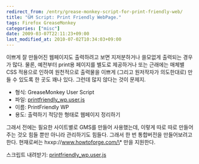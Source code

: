 ```yaml
---
redirect_from: /entry/grease-monkey-script-for-print-friendly-web/
title: "GM Script: Print Friendly WebPage."
tags: Firefox GreaseMonkey
categories: ["misc"]
date: 2009-03-07T22:11:23+09:00
last_modified_at: 2010-07-02T10:34:03+09:00
---
```

이쁘게 잘 만들어진 웹페이지도 출력하려고 보면 지저분하거나 쓸모없게
출력되는 경우가 많다. 물론, 예전부터 print용 페이지를 별도로 제공하거나
또는 근래에는 매체별 CSS 적용으로 인하여 원천적으로 출력물을 이쁘게
(그리고 원저작자가 의도한대로) 만들 수 있도록 한 곳도 꽤나 있다.
그런데 많지 않다는 것이 문제지.

- 형식: GreaseMonkey User Script
- 파일: [printfriendly_wp.user.js](/attachments/printfriendly_wp.user.js)
- 이름: PrintFriendly WP
- 용도: 출력하기 적당한 형태로 웹페이지 정리하기

그래서 전에는 필요한 사이트별로 GMS를 만들어 사용했는데, 이렇게 따로
따로 만들어주는 것오 힘들 뿐만 아니라 관리하기도 힘들다. 그래서 한 번
통합버전을 만들어보려고 한다. 현재로써는 hxxp://www.howtoforge.com/\*
만을 지원한다.

스크립트 내려받기:
[printfriendly_wp.user.js](/attachments/printfriendly_wp.user.js)

